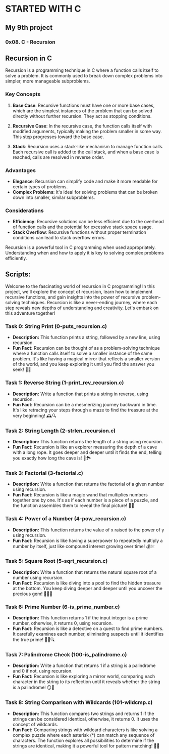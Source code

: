 # STARTED WITH C
## My 9th project
### 0x08. C - Recursion

## Recursion in C

Recursion is a programming technique in C where a function calls itself to solve a problem. It is commonly used to break down complex problems into simpler, more manageable subproblems.

### Key Concepts

1. **Base Case**: Recursive functions must have one or more base cases, which are the simplest instances of the problem that can be solved directly without further recursion. They act as stopping conditions.

2. **Recursive Case**: In the recursive case, the function calls itself with modified arguments, typically making the problem smaller in some way. This step progresses toward the base case.

3. **Stack**: Recursion uses a stack-like mechanism to manage function calls. Each recursive call is added to the call stack, and when a base case is reached, calls are resolved in reverse order.

### Advantages

- **Elegance**: Recursion can simplify code and make it more readable for certain types of problems.
- **Complex Problems**: It's ideal for solving problems that can be broken down into smaller, similar subproblems.

### Considerations

- **Efficiency**: Recursive solutions can be less efficient due to the overhead of function calls and the potential for excessive stack space usage.
- **Stack Overflow**: Recursive functions without proper termination conditions can lead to stack overflow errors.

Recursion is a powerful tool in C programming when used appropriately. Understanding when and how to apply it is key to solving complex problems efficiently.

## Scripts:

Welcome to the fascinating world of recursion in C programming!
In this project, we'll explore the concept of recursion, learn how to implement recursive functions, and gain insights into the power of recursive problem-solving techniques. Recursion is like a never-ending journey, where each step reveals new depths of understanding and creativity. Let's embark on this adventure together!

### Task 0: String Print (0-puts_recursion.c)
- **Description:** This function prints a string, followed by a new line, using recursion.
- **Fun Fact:** Recursion can be thought of as a problem-solving technique where a function calls itself to solve a smaller instance of the same problem. It's like having a magical mirror that reflects a smaller version of the world, and you keep exploring it until you find the answer you seek! 🔮✨

### Task 1: Reverse String (1-print_rev_recursion.c)
- **Description:** Write a function that prints a string in reverse, using recursion.
- **Fun Fact:** Recursion can be a mesmerizing journey backward in time. It's like retracing your steps through a maze to find the treasure at the very beginning! 🕰️🔍

### Task 2: String Length (2-strlen_recursion.c)
- **Description:** This function returns the length of a string using recursion.
- **Fun Fact:** Recursion is like an explorer measuring the depth of a cave with a long rope. It goes deeper and deeper until it finds the end, telling you exactly how long the cave is! 🧭🏞️

### Task 3: Factorial (3-factorial.c)
- **Description:** Write a function that returns the factorial of a given number using recursion.
- **Fun Fact:** Recursion is like a magic wand that multiplies numbers together one by one. It's as if each number is a piece of a puzzle, and the function assembles them to reveal the final picture! 🧩✨

### Task 4: Power of a Number (4-pow_recursion.c)
- **Description:** This function returns the value of x raised to the power of y using recursion.
- **Fun Fact:** Recursion is like having a superpower to repeatedly multiply a number by itself, just like compound interest growing over time! 💰💹

### Task 5: Square Root (5-sqrt_recursion.c)
- **Description:** Write a function that returns the natural square root of a number using recursion.
- **Fun Fact:** Recursion is like diving into a pool to find the hidden treasure at the bottom. You keep diving deeper and deeper until you uncover the precious gem! 💎🏊‍♂️

### Task 6: Prime Number (6-is_prime_number.c)
- **Description:** This function returns 1 if the input integer is a prime number, otherwise, it returns 0, using recursion.
- **Fun Fact:** Recursion is like a detective on a quest to find prime numbers. It carefully examines each number, eliminating suspects until it identifies the true prime! 🕵️‍♂️🔍

### Task 7: Palindrome Check (100-is_palindrome.c)
- **Description:** Write a function that returns 1 if a string is a palindrome and 0 if not, using recursion.
- **Fun Fact:** Recursion is like exploring a mirror world, comparing each character in the string to its reflection until it reveals whether the string is a palindrome! 🪞🔄

### Task 8: String Comparison with Wildcards (101-wildcmp.c)
- **Description:** This function compares two strings and returns 1 if the strings can be considered identical, otherwise, it returns 0. It uses the concept of wildcards.
- **Fun Fact:** Comparing strings with wildcard characters is like solving a complex puzzle where each asterisk (*) can match any sequence of characters. The function explores all possibilities to determine if the strings are identical, making it a powerful tool for pattern matching! 🧩🌟

